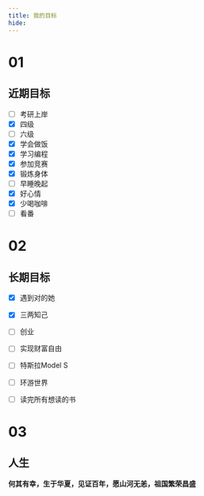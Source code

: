 ```yaml
---
title: 我的目标
hide:
---
```

</p><h1 id="01" name="01"><strong>01</strong></h1><p> 

## 近期目标  

- [ ] 考研上岸
- [x] 四级
- [ ] 六级
- [x] 学会做饭
- [x] 学习编程
- [x] 参加竞赛
- [x] 锻炼身体
- [ ] 早睡晚起
- [x] 好心情
- [x] 少喝咖啡
- [ ] 看番

</p><h1 id="01" name="02"><strong>02</strong></h1><p>  

## 长期目标

- [x] 遇到对的她
- [x] 三两知己
- [ ] 创业 
- [ ] 实现财富自由
- [ ] 特斯拉Model S
- [ ] 环游世界
- [ ] 读完所有想读的书


</p><h1 id="01" name="03"><strong>03</strong></h1><p>

## 人生
**何其有幸，生于华夏，见证百年，愿山河无恙，祖国繁荣昌盛**